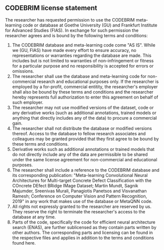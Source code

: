 ## CODEBRIM license statement 

The researcher has requested permission to use the CODEBRIM meta-learning code or database at Goethe University (GU) and Frankfurt Institute for Advanced Studies (FIAS). In exchange for such permission the researcher agrees and is bound by the following terms and conditions:

1. The CODEBRIM database and meta-learning code come "AS IS". While we (GU, FIAS) have made every effort to ensure accuracy, no representations or warranties regarding the database are made. This includes but is not limited to warranties of non-infringement or fitness for a particular purpose and no responsibility is accepted for errors or omissions. 
2. The researcher shall use the database and meta-learning code for non-commercial research and educational purposes only. If the researcher is employed by a for-profit, commercial entitity, the researcher's employer shall also be bound by these terms and conditions and the researcher hereby represents full authorization to enter this agreement on behalf of such employer. 
3. The researcher may not use modified versions of the dataset, code or any derivative works (such as additional annotations, trained models or anything that directly includes any of the data) to procure a commercial gain.
4. The researcher shall not distribute the database or modified versions thereof. Access to the database to fellow research associates and colleagues may be granted provided that they first agree to be bound by these terms and conditions.
5. Derivative works such as additional annotations or trained models that do not directly include any of the data are permissible to be shared under the same license agreement for non-commercial and educational purposes. 
6. The researcher shall include a reference to the CODEBRIM database and its corresponding publication: "Meta-learning Convolutional Neural Architectures for Multi-target Concrete Defect Classification with the COncrete DEfect BRidge IMage Dataset; Martin Mundt, Sagnik Majumder, Sreenivas Murali, Panagiotis Panetsos and Visvanathan Ramesh; Conference on Computer Vision and Pattern Recognition, 2019" in any work that makes use of the database or MetaQNN code. 
7. All rights not expressly granted to the researcher are reserved by us. They reserve the right to terminate the researcher's access to the database at any time.
8. Parts of the code, specifically the code for efficient neural architecture search (ENAS), are further sublicensed as they contain parts written by other authors. The corresponding parts and licensing can be found in the respective files and applies in addition to the terms and conditions found here.

